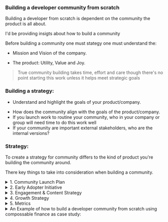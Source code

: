 ### Building a developer community from scratch

Building a developer from scratch is dependent on the community the product is all about.

I'd be providing insigts about how to build a community

Before building a community one must stategy one must understand the:

- Mission and Vision of the company.

- The product: Utility, Value and Joy.

> True community building takes time, effort and care though there's no point starting this work unless it helps meet strategic goals

### Building a strategy:

- Understand and highlight the goals of your product/company.

* How does the community align with the goals of the product/company.
* If you launch work to routine your community, who in your company or group will need time to do this work well
* If your community are important external stakeholders, who are the internal versions?

### Strategy:

To create a strategy for community differs to the kind of product you're building the community around.

There key things to take into consideration when building a community.

<details>
    <summary>1. Community Launch Plan</summary>

</details>

<details>
    <summary>2. Early Adopter Initiative</summary>

</details>

<details>
    <summary>3. Engagement & Content Strategy</summary>

</details>

<details>
    <summary>4. Growth Strategy</summary>

</details>

<details>
    <summary>5. Metrics</summary>

</details>

<details>
    <summary>An Example of how to build a developer community from scratch using compossable finance as case study:</summary>
<p>

#### We can hide anything, even code!

```ruby
   puts "Hello World"
```

</p>
</details>
